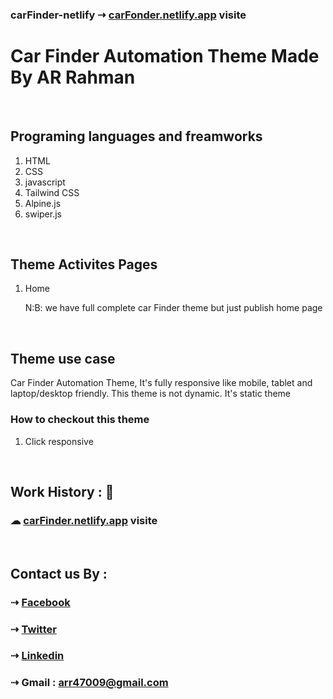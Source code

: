 ### carFinder-netlify  ⇢ [carFonder.netlify.app](https://rahman-carfinder.netlify.app) visite

# Car Finder Automation Theme Made By AR Rahman

<br>


## Programing languages and freamworks
1. HTML
2. CSS
3. javascript
4. Tailwind CSS
5. Alpine.js
6. swiper.js


<br>

## Theme Activites Pages
1. Home 

   N:B: we have full complete car Finder theme but just publish home page

<br>

## Theme use case

<p>Car Finder Automation Theme, It's fully responsive like mobile, tablet and laptop/desktop friendly. This theme is not dynamic. It's static theme</p>

### How to checkout this theme
1. Click responsive

<br>

## Work History : 🔗

### &#9729;  [carFinder.netlify.app](https://rahman-carfinder.netlify.app) visite


<br>

## Contact us By :

### ⇢ [Facebook](https://web.facebook.com/arrahman47/)
### ⇢ [Twitter](https://twitter.com/AR_Rahman47)
### ⇢ [Linkedin](https://www.linkedin.com/in/arrahman73/)
### ⇢ Gmail : arr47009@gmail.com



<!-- all social links 
[gmail]:(arr47009@gmail.com)
[facebook] : (https://web.facebook.com/arrahman47/)
[twitter]: https://twitter.com/AR_Rahman47-->

